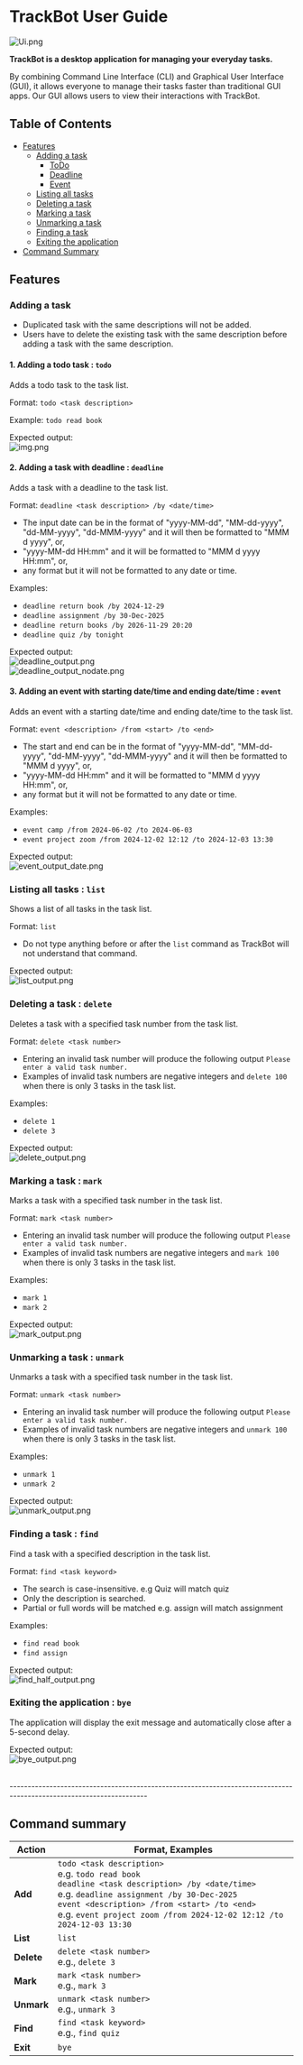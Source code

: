 # TrackBot User Guide

![Ui.png](Ui.png)

**TrackBot is a desktop application for managing your everyday tasks.**

By combining Command Line Interface (CLI) and Graphical User Interface (GUI),
it allows everyone to manage their tasks faster than traditional GUI apps.
Our GUI allows users to view their interactions with TrackBot.

## Table of Contents
- [Features](#features)
  * [Adding a task](#adding-a-task)
    - [ToDo](#1-adding-a-todo-task--todo)
    - [Deadline](#2-adding-a-task-with-deadline--deadline)
    - [Event](#3-adding-an-event-with-starting-datetime-and-ending-datetime--event)
  * [Listing all tasks](#listing-all-tasks--list)
  * [Deleting a task](#deleting-a-task--delete)
  * [Marking a task](#marking-a-task--mark)
  * [Unmarking a task](#unmarking-a-task--unmark)
  * [Finding a task](#finding-a-task--find)
  * [Exiting the application](#exiting-the-application--bye)
- [Command Summary](#command-summary)

## Features

### Adding a task
- Duplicated task with the same descriptions will not be added.
- Users have to delete the existing task with the same description before adding a task with the same description.

#### 1. Adding a todo task : ```todo```

Adds a todo task to the task list.

Format: ```todo <task description>```

Example: ```todo read book```

Expected output:
<br>
![img.png](todo_output.png)

#### 2. Adding a task with deadline : ```deadline```

Adds a task with a deadline to the task list.

Format: ```deadline <task description> /by <date/time>```
- The input date can be in the format of "yyyy-MM-dd", "MM-dd-yyyy", "dd-MM-yyyy", "dd-MMM-yyyy" and it will then be 
formatted to "MMM d yyyy", or,
- "yyyy-MM-dd HH:mm" and it will be formatted to "MMM d yyyy HH:mm", or,
- any format but it will not be formatted to any date or time.

Examples: 
- ```deadline return book /by 2024-12-29```
- ```deadline assignment /by 30-Dec-2025```
- ```deadline return books /by 2026-11-29 20:20```
- ```deadline quiz /by tonight```

Expected output:
<br>
![deadline_output.png](deadline_output.png)
<br>
![deadline_output_nodate.png](deadline_output_nodate.png)

#### 3. Adding an event with starting date/time and ending date/time : ```event```

Adds an event with a starting date/time and ending date/time to the task list.

Format: ```event <description> /from <start> /to <end>```
- The start and end can be in the format of "yyyy-MM-dd", "MM-dd-yyyy", "dd-MM-yyyy", "dd-MMM-yyyy" and it will 
then be formatted to "MMM d yyyy", or,
- "yyyy-MM-dd HH:mm" and it will be formatted to "MMM d yyyy HH:mm", or,
- any format but it will not be formatted to any date or time.

Examples:
- ```event camp /from 2024-06-02 /to 2024-06-03```
- ```event project zoom /from 2024-12-02 12:12 /to 2024-12-03 13:30```

Expected output:
<br>
![event_output_date.png](event_output_date.png)
<br>

### Listing all tasks : ```list```

Shows a list of all tasks in the task list.

Format: ```list```
- Do not type anything before or after the ```list``` command as TrackBot will not understand that command.

Expected output:
<br>
![list_output.png](list_output.png)

### Deleting a task : ```delete```

Deletes a task with a specified task number from the task list.

Format: ```delete <task number>```
- Entering an invalid task number will produce the following output
```Please enter a valid task number.```
- Examples of invalid task numbers are negative integers and ```delete 100```
when there is only 3 tasks in the task list.

Examples:
- ```delete 1```
- ```delete 3```

Expected output:
<br>
![delete_output.png](delete_output.png)

### Marking a task : ```mark```

Marks a task with a specified task number in the task list.

Format: ```mark <task number>```
- Entering an invalid task number will produce the following output
  ```Please enter a valid task number.```
- Examples of invalid task numbers are negative integers and ```mark 100```
  when there is only 3 tasks in the task list.

Examples:
- ```mark 1```
- ```mark 2```


Expected output:
<br>
![mark_output.png](mark_output.png)


### Unmarking a task : ```unmark```

Unmarks a task with a specified task number in the task list.

Format: ```unmark <task number>```
- Entering an invalid task number will produce the following output
  ```Please enter a valid task number.```
- Examples of invalid task numbers are negative integers and ```unmark 100```
  when there is only 3 tasks in the task list.

Examples:
- ```unmark 1```
- ```unmark 2```

Expected output:
<br>
![unmark_output.png](unmark_output.png)

### Finding a task : ```find```

Find a task with a specified description in the task list.

Format: ```find <task keyword>```
- The search is case-insensitive. e.g Quiz will match quiz
- Only the description is searched.
- Partial or full words will be matched e.g. assign will match assignment

Examples:
- ```find read book```
- ```find assign```

Expected output:
<br>
![find_half_output.png](find_half_output.png)

### Exiting the application : ```bye```

The application will display the exit message and automatically close after a 5-second delay.

Expected output:
<br>
![bye_output.png](bye_output.png)

<br>
--------------------------------------------------------------------------------------------------------------------

## Command summary

| Action     | Format, Examples                                                                                                                                                                                                                                                                      |
|------------|---------------------------------------------------------------------------------------------------------------------------------------------------------------------------------------------------------------------------------------------------------------------------------------|
| **Add**    | `todo <task description>` <br> e.g. `todo read book` <br> `deadline <task description> /by <date/time>` <br> e.g. `deadline assignment /by 30-Dec-2025` <br> `event <description> /from <start> /to <end>` <br> e.g. `event project zoom /from 2024-12-02 12:12 /to 2024-12-03 13:30` |
| **List**   | `list`                                                                                                                                                                                                                                                                                |
| **Delete** | `delete <task number>`<br> e.g., `delete 3`                                                                                                                                                                                                                                           |
| **Mark**   | `mark <task number>`<br> e.g., `mark 3`                                                                                                                                                                                                                                               |
| **Unmark** | `unmark <task number>`<br> e.g., `unmark 3`                                                                                                                                                                                                                                           |
| **Find**   | `find <task keyword>`<br> e.g., `find quiz`                                                                                                                                                                                                                                           |
| **Exit**   | `bye`                                                                                                                                                                                                                                                                                 |

